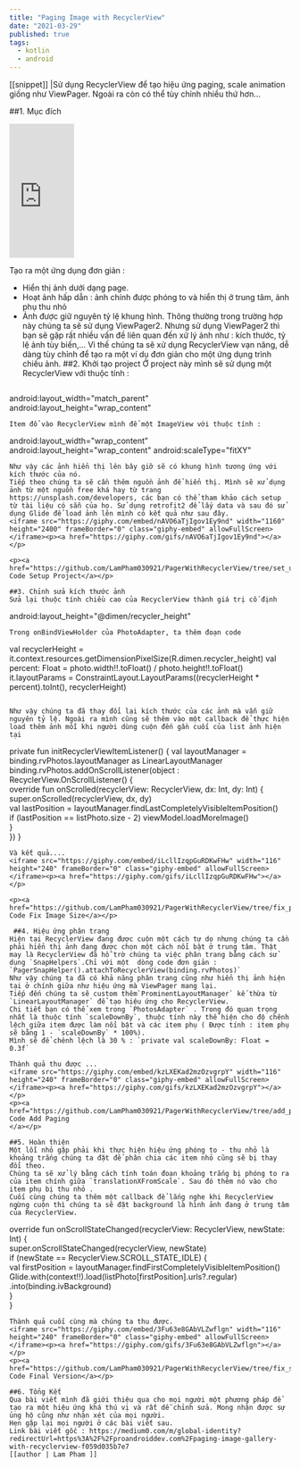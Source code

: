 ```yaml
---
title: "Paging Image with RecyclerView"
date: "2021-03-29"
published: true
tags:
  - kotlin
  - android
---
```

[[snippet]]
|Sử dụng RecyclerView để tạo hiệu ứng paging, scale animation giống như ViewPager. Ngoài ra còn có thể tùy chỉnh nhiều thứ hơn...
	
 ##1. Mục đích
<iframe src="https://giphy.com/embed/3Fu63e8GAbVLZwflgn" width="116" height="240" frameBorder="0" class="giphy-embed" allowFullScreen></iframe><p><a href="https://giphy.com/gifs/3Fu63e8GAbVLZwflgn"></a></p>

Tạo ra một ứng dụng đơn giản :
- Hiển thị ảnh dưới dạng page.
- Hoạt ảnh hấp dẫn : ảnh chính được phóng to và hiển thị ở trung tâm, ảnh phụ thu nhỏ
- Ảnh được giữ nguyên tỷ lệ khung hình.	
Thông thường trong trường hợp này chúng ta sẽ sử dụng ViewPager2. Nhưng sử dụng ViewPager2 thì bạn sẽ gặp rất nhiều vấn đề liên quan đến xử lý ảnh như : kích thước, tỷ lệ ảnh tùy biến,... 
Vì thế chúng ta sẽ xử dụng RecyclerView vạn năng, dễ dàng tùy chỉnh để tạo ra một ví dụ đơn giản cho một ứng dụng trình chiếu ảnh.
##2. Khởi tạo project
 Ở project này mình sẽ sử dụng một RecyclerView với thuộc tính :
  ```
 android:layout_width="match_parent"
 android:layout_height="wrap_content"
 ```
 Item đổ vào RecyclerView mình để một ImageView với thuộc tính :
 ```
 android:layout_width="wrap_content"
 android:layout_height="wrap_content"
 android:scaleType="fitXY"
```
Như vậy các ảnh hiển thị lên bây giỡ sẽ có khung hình tương ứng với kích thước của nó.
Tiếp theo chúng ta sẽ cần thêm nguồn ảnh để hiển thị. Mình sẽ xử dụng ảnh từ một nguồn free khá hay từ trang https://unsplash.com/developers, các bạn có thể tham khảo cách setup từ tài liệu có sẵn của họ. Sử dụng retrofit2 để lấy data và sau đó sử dụng Glide để load ảnh lên mình có kết quả như sau đây.
<iframe src="https://giphy.com/embed/nAVO6aTjIgov1Ey9nd" width="1160" height="2400" frameBorder="0" class="giphy-embed" allowFullScreen></iframe><p><a href="https://giphy.com/gifs/nAVO6aTjIgov1Ey9nd"></a></p>

<p><a href="https://github.com/LamPham030921/PagerWithRecyclerView/tree/set_up_project">Source Code Setup Project</a></p>

##3. Chỉnh sửa kích thước ảnh
Sửa lại thuộc tính chiều cao của RecyclerView thành giá trị cố định 
 ```
android:layout_height="@dimen/recycler_height"
 ```
Trong onBindViewHolder của PhotoAdapter, ta thêm đoạn code
 ```
val recyclerHeight = 
it.context.resources.getDimensionPixelSize(R.dimen.recycler_height)
val percent: Float = photo.width!!.toFloat() / photo.height!!.toFloat()
it.layoutParams =  ConstraintLayout.LayoutParams((recyclerHeight * percent).toInt(), recyclerHeight)
```
		
Như vậy chúng ta đã thay đổi lại kích thước của các ảnh mà vẫn giữ nguyên tỷ lệ. Ngoài ra mình cũng sẽ thêm vào một callback để thực hiện load thêm ảnh mỗi khi người dùng cuộn đến gần cuối của list ảnh hiện tại 
``` 
private fun initRecyclerViewItemListener() {
        val layoutManager = binding.rvPhotos.layoutManager as LinearLayoutManager  
        binding.rvPhotos.addOnScrollListener(object : RecyclerView.OnScrollListener() {  
            override fun onScrolled(recyclerView: RecyclerView, dx: Int, dy: Int) {  
                super.onScrolled(recyclerView, dx, dy)  
                val lastPosition = layoutManager.findLastCompletelyVisibleItemPosition()  
                if (lastPosition == listPhoto.size - 2) viewModel.loadMoreImage()  
            }  
        })
       }
```
Và kết quả....
<iframe src="https://giphy.com/embed/iLcllIzqpGuRDKwFHw" width="116" height="240" frameBorder="0" class="giphy-embed" allowFullScreen></iframe><p><a href="https://giphy.com/gifs/iLcllIzqpGuRDKwFHw"></a></p>

<p><a href="https://github.com/LamPham030921/PagerWithRecyclerView/tree/fix_photo_size">Source Code Fix Image Size</a></p>

 ##4. Hiệu ứng phân trang
Hiện tại RecyclerView đang được cuộn một cách tự do nhưng chúng ta cần phải hiển thị ảnh đang được chọn một cách nổi bật ở trung tâm. Thật may là RecyclerView đã hỗ trờ chúng ta việc phân trang bằng cách sử dụng `SnapHelpers`.Chỉ với một  dòng code đơn giản : `PagerSnapHelper().attachToRecyclerView(binding.rvPhotos)`
Như vậy chúng ta đã có khả năng phân trang cũng như hiển thị ảnh hiện tại ở chính giữa như hiệu ứng mà ViewPager mang lại.
Tiếp đến chúng ta sẽ custom thêm`ProminentLayoutManager` kế thừa từ `LinearLayoutManager` để tạo hiệu ứng cho RecyclerView.
Chi tiết bạn có thể xem trong `PhotosAdapter` . Trong đó quan trọng nhất là thuộc tính `scaleDownBy`, thuộc tính này thể hiện cho độ chênh lệch giữa item được làm nổi bật và các item phụ ( Được tính : item phụ sẽ bằng 1 - `scaleDownBy` * 100%). 
Mình sẽ để chênh lệch là 30 % : `private val scaleDownBy: Float = 0.3f`

Thành quả thu được ...
<iframe src="https://giphy.com/embed/kzLXEKad2mzOzvgrpY" width="116" height="240" frameBorder="0" class="giphy-embed" allowFullScreen></iframe><p><a href="https://giphy.com/gifs/kzLXEKad2mzOzvgrpY"></a></p>
<p><a href="https://github.com/LamPham030921/PagerWithRecyclerView/tree/add_paging">Soucre Code Add Paging
</a></p>

##5. Hoàn thiện
Một lỗi nhỏ gặp phải khi thực hiện hiệu ứng phóng to - thu nhỏ là khoảng trắng chúng ta đặt để phân chia các item nhỏ cũng sẽ bị thay đổi theo.
Chúng ta sẽ xử lý bằng cách tính toán đoạn khoảng trắng bị phóng to ra của item chính giữa `translationXFromScale`. Sau đó thêm nó vào cho item phụ bị thu nhỏ .
Cuối cùng chúng ta thêm một callback để lắng nghe khi RecyclerView ngừng cuộn thì chúng ta sẽ đặt background là hình ảnh đang ở trung tâm của RecyclerView.
```	
override fun onScrollStateChanged(recyclerView: RecyclerView, newState: Int) {  
        super.onScrollStateChanged(recyclerView, newState)  
        if (newState == RecyclerView.SCROLL_STATE_IDLE) {  
            val firstPosition = layoutManager.findFirstCompletelyVisibleItemPosition()  
            Glide.with(context!!).load(listPhoto[firstPosition].urls?.regular)  
                .into(binding.ivBackground)  
        }  
    }

```
Thành quả cuối cùng mà chúng ta thu được.
<iframe src="https://giphy.com/embed/3Fu63e8GAbVLZwflgn" width="116" height="240" frameBorder="0" class="giphy-embed" allowFullScreen></iframe><p><a href="https://giphy.com/gifs/3Fu63e8GAbVLZwflgn"></a></p>
<p><a href="https://github.com/LamPham030921/PagerWithRecyclerView/tree/fix_scale_space">Source Code Final Version</a></p>

##6. Tổng Kết
Qua bài viết mình đã giới thiệu qua cho mọi người một phương pháp để tạo ra một hiệu ứng khá thú vị và rất dễ chỉnh sửa. Mong nhận được sự ủng hộ cũng như nhận xét của mọi người.
Hẹn gặp lại mọi người ở các bài viết sau.
Link bài viết gốc : https://medium0.com/m/global-identity?redirectUrl=https%3A%2F%2Fproandroiddev.com%2Fpaging-image-gallery-with-recyclerview-f059d035b7e7
[[author | Lam Pham ]]
